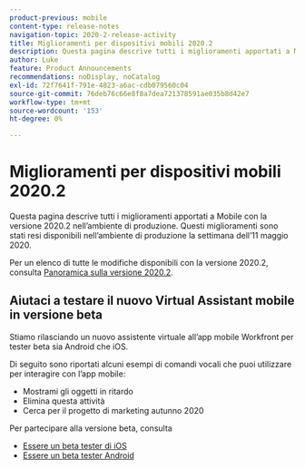 ```yaml
---
product-previous: mobile
content-type: release-notes
navigation-topic: 2020-2-release-activity
title: Miglioramenti per dispositivi mobili 2020.2
description: Questa pagina descrive tutti i miglioramenti apportati a Mobile con la versione 2020.2 nell’ambiente di produzione. Questi miglioramenti sono stati resi disponibili nell’ambiente di produzione la settimana dell’11 maggio 2020.
author: Luke
feature: Product Announcements
recommendations: noDisplay, noCatalog
exl-id: 72f7641f-791e-4823-a6ac-cdb079560c04
source-git-commit: 76deb76c66e8f8a7dea721378591ae035b8d42e7
workflow-type: tm+mt
source-wordcount: '153'
ht-degree: 0%

---
```


# Miglioramenti per dispositivi mobili 2020.2

Questa pagina descrive tutti i miglioramenti apportati a Mobile con la versione 2020.2 nell’ambiente di produzione. Questi miglioramenti sono stati resi disponibili nell’ambiente di produzione la settimana dell’11 maggio 2020.

Per un elenco di tutte le modifiche disponibili con la versione 2020.2, consulta [Panoramica sulla versione 2020.2](../../../product-announcements/product-releases/2020.2.-release-activity/2020.2-release-overview.md).

## Aiutaci a testare il nuovo Virtual Assistant mobile in versione beta

Stiamo rilasciando un nuovo assistente virtuale all’app mobile Workfront per tester beta sia Android che iOS.

Di seguito sono riportati alcuni esempi di comandi vocali che puoi utilizzare per interagire con l’app mobile:

* Mostrami gli oggetti in ritardo
* Elimina questa attività
* Cerca per il progetto di marketing autunno 2020

Per partecipare alla versione beta, consulta

* [Essere un beta tester di iOS](../../../workfront-basics/mobile-apps/using-the-workfront-mobile-app/ios-beta-tester.md)
* [Essere un beta tester Android](../../../workfront-basics/mobile-apps/using-the-workfront-mobile-app/android-beta-tester.md)
